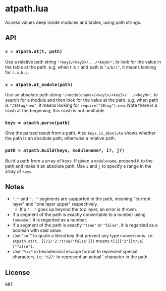 # atpath.lua

Access values deep inside modules and tables, using path strings.

## API

### `v = atpath.at(t, path)`
Use a relative path string `"<key1/<key2>/.../<keyN>"`, to look for the value in the table at the path.
e.g. when t is `t` and path is `"a/b/c"`, it means looking for `t.a.b.c`.

### `v = atpath.at_module(path)`
Use an absolute path string `"/<modulename>/<key1>/<key2>/.../<keyN>"`, to search for a module and then look for the value at the path.
e.g. when path is `"/30log/new"`, it means looking for `require("30log").new`.
Note there is a slash at the beginning; this slash is not omittable.

### `keys = atpath.parse(path)`
Give the parsed result from a path.
Also `keys.is_absolute` shows whether the path is an absolute path, otherwise a relative path.

### `path = atpath.build(keys, modulename?, i?, j?)`
Build a path from a array of keys.
If given a `modulename`, prepend it to the path and make it an absolute path.
Use `i` and `j` to specify a range in the array of `keys`.

## Notes

- `"."` and `".."` segments are supported in the path, meaning "current layer" and "one layer upper" respectively.
    - If a `".."` goes up beyond the top layer, an error is thrown.
- If a segment of the path is exactly convertable to a number using `tonumber`, it is regarded as a number.
- If a segment of the path is exactly `"true"` or `"false"`, it is regarded as a boolean with said value.
- Use ' or " to quote a literal key that prevent any type conversions. i.e. `atpath.at(t, [[/1/'2'/true/'false']])` means `t[1]["2"][true]["false"]`.
- Use `"%xx"` in hexadecimal escape format to represent special characters, i.e. `"%27"` to represent an actual ' character in the path.

## License

MIT

